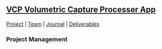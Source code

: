 ## [VCP Volumetric Capture Processer App](https://teamz-comp523.github.io/vcp/)

[Project](https://teamz-comp523.github.io/vcp/project.html) | [Team](https://teamz-comp523.github.io/vcp/team.html) | [Journal](https://teamz-comp523.github.io/vcp/journal.html) | [Deliverables](https://teamz-comp523.github.io/vcp/deliverables.html)

### Project Management